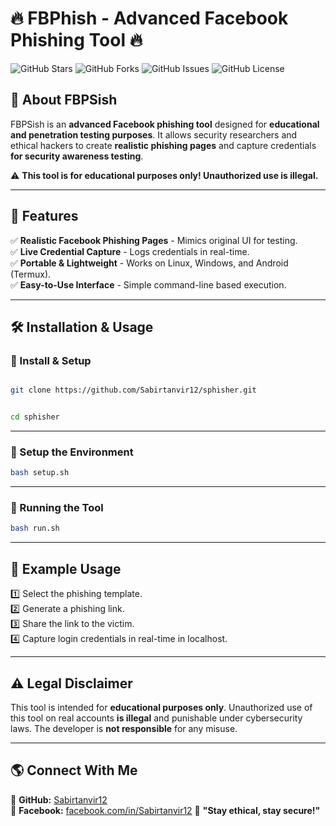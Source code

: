# 🔥 FBPhish - Advanced Facebook Phishing Tool 🔥

![GitHub Stars](https://img.shields.io/github/stars/Sabirtanvir12/fbpsish?style=for-the-badge)
![GitHub Forks](https://img.shields.io/github/forks/Sabirtanvir12/fbpsish?style=for-the-badge)
![GitHub Issues](https://img.shields.io/github/issues/Sabirtanvir12/fbpsish?style=for-the-badge)
![GitHub License](https://img.shields.io/github/license/Sabirtanvir12/fbpsish?style=for-the-badge)

## 🚀 About FBPSish  
FBPSish is an **advanced Facebook phishing tool** designed for **educational and penetration testing purposes**. It allows security researchers and ethical hackers to create **realistic phishing pages** and capture credentials **for security awareness testing**.  

⚠️ **This tool is for educational purposes only! Unauthorized use is illegal.**

---

## 🎯 Features  
✅ **Realistic Facebook Phishing Pages** - Mimics original UI for testing.  
✅ **Live Credential Capture** - Logs credentials in real-time.    
✅ **Portable & Lightweight** - Works on Linux, Windows, and Android (Termux).  
✅ **Easy-to-Use Interface** - Simple command-line based execution.  

---

## 🛠️ Installation & Usage  

### **📌 Install & Setup**  
```bash

git clone https://github.com/Sabirtanvir12/sphisher.git


cd sphisher
```

---

### **📌 Setup the Environment**  
```bash
bash setup.sh
```

---

### **📌 Running the Tool**  
```bash
bash run.sh
```

---


## 📡 Example Usage  
1️⃣ Select the phishing template.  
2️⃣ Generate a phishing link.  
3️⃣ Share the link to the victim.  
4️⃣ Capture login credentials in real-time in localhost.  

---

## ⚠️ Legal Disclaimer  
This tool is intended for **educational purposes only**. Unauthorized use of this tool on real accounts **is illegal** and punishable under cybersecurity laws. The developer is **not responsible** for any misuse.  

---

## 🌎 Connect With Me  
🔗 **GitHub:** [Sabirtanvir12](https://github.com/Sabirtanvir12)  
🔗 **Facebook:** [facebook.com/in/Sabirtanvir12](https://www.facebook.com/sabir465)
💬 **"Stay ethical, stay secure!"**  
